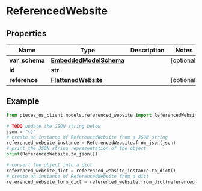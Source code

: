 # ReferencedWebsite


## Properties

Name | Type | Description | Notes
------------ | ------------- | ------------- | -------------
**var_schema** | [**EmbeddedModelSchema**](EmbeddedModelSchema) |  | [optional] 
**id** | **str** |  | 
**reference** | [**FlattenedWebsite**](FlattenedWebsite) |  | [optional] 

## Example

```python
from pieces_os_client.models.referenced_website import ReferencedWebsite

# TODO update the JSON string below
json = "{}"
# create an instance of ReferencedWebsite from a JSON string
referenced_website_instance = ReferencedWebsite.from_json(json)
# print the JSON string representation of the object
print(ReferencedWebsite.to_json())

# convert the object into a dict
referenced_website_dict = referenced_website_instance.to_dict()
# create an instance of ReferencedWebsite from a dict
referenced_website_form_dict = referenced_website.from_dict(referenced_website_dict)
```



